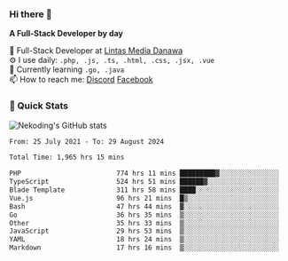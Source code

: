 ### Hi there 👋

**A Full-Stack Developer by day**

🔭 Full-Stack Developer at [Lintas Media Danawa](https://www.lintasmediadanawa.com/)  
⚙️ I use daily: `.php, .js, .ts, .html, .css, .jsx, .vue`  
🌱 Currently learning `.go, .java`  
📫 How to reach me: [Discord](https://discordapp.com/users/984448732999327766)  [Facebook](https://fb.me/tyvandi)  

### 🚀 Quick Stats  

![Nekoding's GitHub stats](https://github-readme-stats.vercel.app/api?username=nekoding&show_icons=true)

<!--START_SECTION:waka-->

```txt
From: 25 July 2021 - To: 29 August 2024

Total Time: 1,965 hrs 15 mins

PHP                        774 hrs 11 mins █████████▓░░░░░░░░░░░░░░░   38.69 %
TypeScript                 524 hrs 51 mins ██████▓░░░░░░░░░░░░░░░░░░   26.23 %
Blade Template             311 hrs 58 mins ████░░░░░░░░░░░░░░░░░░░░░   15.59 %
Vue.js                     96 hrs 21 mins  █▒░░░░░░░░░░░░░░░░░░░░░░░   04.82 %
Bash                       47 hrs 44 mins  ▓░░░░░░░░░░░░░░░░░░░░░░░░   02.39 %
Go                         36 hrs 35 mins  ▒░░░░░░░░░░░░░░░░░░░░░░░░   01.83 %
Other                      35 hrs 33 mins  ▒░░░░░░░░░░░░░░░░░░░░░░░░   01.78 %
JavaScript                 29 hrs 53 mins  ▒░░░░░░░░░░░░░░░░░░░░░░░░   01.49 %
YAML                       18 hrs 24 mins  ▒░░░░░░░░░░░░░░░░░░░░░░░░   00.92 %
Markdown                   17 hrs 16 mins  ▒░░░░░░░░░░░░░░░░░░░░░░░░   00.86 %
```

<!--END_SECTION:waka-->

<!--
**nekoding/nekoding** is a ✨ _special_ ✨ repository because its `README.md` (this file) appears on your GitHub profile.

Here are some ideas to get you started:

- 🔭 I’m currently working on ...
- 🌱 I’m currently learning ...
- 👯 I’m looking to collaborate on ...
- 🤔 I’m looking for help with ...
- 💬 Ask me about ...
- 📫 How to reach me: ...
- 😄 Pronouns: ...
- ⚡ Fun fact: ...
-->
